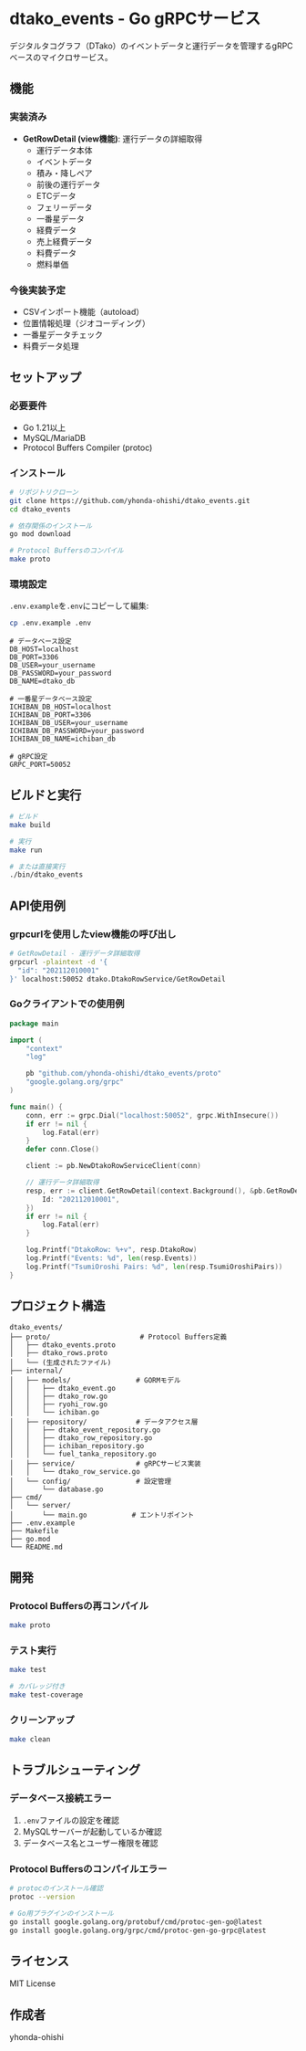 # dtako_events - Go gRPCサービス

デジタルタコグラフ（DTako）のイベントデータと運行データを管理するgRPCベースのマイクロサービス。

## 機能

### 実装済み

- **GetRowDetail (view機能)**: 運行データの詳細取得
  - 運行データ本体
  - イベントデータ
  - 積み・降しペア
  - 前後の運行データ
  - ETCデータ
  - フェリーデータ
  - 一番星データ
  - 経費データ
  - 売上経費データ
  - 料費データ
  - 燃料単価

### 今後実装予定

- CSVインポート機能（autoload）
- 位置情報処理（ジオコーディング）
- 一番星データチェック
- 料費データ処理

## セットアップ

### 必要要件

- Go 1.21以上
- MySQL/MariaDB
- Protocol Buffers Compiler (protoc)

### インストール

```bash
# リポジトリクローン
git clone https://github.com/yhonda-ohishi/dtako_events.git
cd dtako_events

# 依存関係のインストール
go mod download

# Protocol Buffersのコンパイル
make proto
```

### 環境設定

`.env.example`を`.env`にコピーして編集:

```bash
cp .env.example .env
```

```.env
# データベース設定
DB_HOST=localhost
DB_PORT=3306
DB_USER=your_username
DB_PASSWORD=your_password
DB_NAME=dtako_db

# 一番星データベース設定
ICHIBAN_DB_HOST=localhost
ICHIBAN_DB_PORT=3306
ICHIBAN_DB_USER=your_username
ICHIBAN_DB_PASSWORD=your_password
ICHIBAN_DB_NAME=ichiban_db

# gRPC設定
GRPC_PORT=50052
```

## ビルドと実行

```bash
# ビルド
make build

# 実行
make run

# または直接実行
./bin/dtako_events
```

## API使用例

### grpcurlを使用したview機能の呼び出し

```bash
# GetRowDetail - 運行データ詳細取得
grpcurl -plaintext -d '{
  "id": "202112010001"
}' localhost:50052 dtako.DtakoRowService/GetRowDetail
```

### Goクライアントでの使用例

```go
package main

import (
    "context"
    "log"

    pb "github.com/yhonda-ohishi/dtako_events/proto"
    "google.golang.org/grpc"
)

func main() {
    conn, err := grpc.Dial("localhost:50052", grpc.WithInsecure())
    if err != nil {
        log.Fatal(err)
    }
    defer conn.Close()

    client := pb.NewDtakoRowServiceClient(conn)

    // 運行データ詳細取得
    resp, err := client.GetRowDetail(context.Background(), &pb.GetRowDetailRequest{
        Id: "202112010001",
    })
    if err != nil {
        log.Fatal(err)
    }

    log.Printf("DtakoRow: %+v", resp.DtakoRow)
    log.Printf("Events: %d", len(resp.Events))
    log.Printf("TsumiOroshi Pairs: %d", len(resp.TsumiOroshiPairs))
}
```

## プロジェクト構造

```
dtako_events/
├── proto/                      # Protocol Buffers定義
│   ├── dtako_events.proto
│   ├── dtako_rows.proto
│   └── (生成されたファイル)
├── internal/
│   ├── models/                # GORMモデル
│   │   ├── dtako_event.go
│   │   ├── dtako_row.go
│   │   ├── ryohi_row.go
│   │   └── ichiban.go
│   ├── repository/            # データアクセス層
│   │   ├── dtako_event_repository.go
│   │   ├── dtako_row_repository.go
│   │   ├── ichiban_repository.go
│   │   └── fuel_tanka_repository.go
│   ├── service/               # gRPCサービス実装
│   │   └── dtako_row_service.go
│   └── config/                # 設定管理
│       └── database.go
├── cmd/
│   └── server/
│       └── main.go           # エントリポイント
├── .env.example
├── Makefile
├── go.mod
└── README.md
```

## 開発

### Protocol Buffersの再コンパイル

```bash
make proto
```

### テスト実行

```bash
make test

# カバレッジ付き
make test-coverage
```

### クリーンアップ

```bash
make clean
```

## トラブルシューティング

### データベース接続エラー

1. `.env`ファイルの設定を確認
2. MySQLサーバーが起動しているか確認
3. データベース名とユーザー権限を確認

### Protocol Buffersのコンパイルエラー

```bash
# protocのインストール確認
protoc --version

# Go用プラグインのインストール
go install google.golang.org/protobuf/cmd/protoc-gen-go@latest
go install google.golang.org/grpc/cmd/protoc-gen-go-grpc@latest
```

## ライセンス

MIT License

## 作成者

yhonda-ohishi
